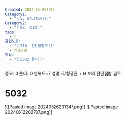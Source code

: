 ```yaml
---
Created: 2024-05-26(일)
Category1:
  - "[[5. STL(철골)]]"
Category2:
  - "[[02. 접합]]"
tags:
  - 🧮
관련노트:
  - "[[S18. 전단접합부]]"
  - 각형강관
정답:
  - "[[5032 풀이]]"
---
```

중요::3
풀이::O
반복도::7
설명::각형강관 + H 보의 전단접합 검토
#  5032

![[Pasted image 20240526231347.png]]
![[Pasted image 20240612202737.png]]